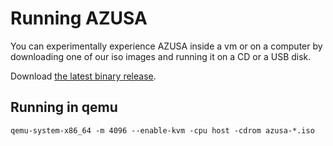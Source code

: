 # Running AZUSA

You can experimentally experience AZUSA inside a vm or on a computer by downloading one of our iso images and running it on a CD or a USB disk.

Download [the latest binary release](https://github.com/AzusaOS/azusa-run/releases).

## Running in qemu

	qemu-system-x86_64 -m 4096 --enable-kvm -cpu host -cdrom azusa-*.iso
